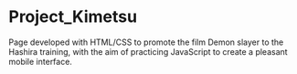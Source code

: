 # Project_Kimetsu
Page developed with HTML/CSS to promote the film Demon slayer to the Hashira training, with the aim of practicing JavaScript to create a pleasant mobile interface.
